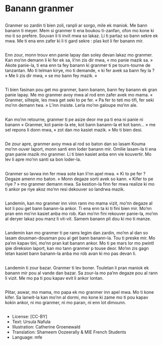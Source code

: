 # Banann granmer

##
Granmer so zardin ti bien zoli, ranpli ar sorgo, mile ek maniok. Me bann banann ti meyer. Mem si granmer ti ena boukou ti-zanfan, ofon mo kone ki mo ti so prefere. Souvan li ti invit mwa so lakaz. Li ti partaz so bann sekre ek mwa. Me ti ena enn zafer ki li ti gard sekre : plas kot li fer banann mir.

##
Enn zour, monn trouv enn panie lapay dan soley devan lakaz mo granmer. Kan mo’nn demann li ki fer ek sa, li’nn zis dir mwa, « mo panie mazik sa. » Akote panie-la, ti ena enn ta fey banann ki granmer ti pe tourn-tourne de tanzantan. Mo ti telman kirye, mo ti demande, « ki fer avek sa bann fey la ? » Me li zis dir mwa, « se mo bann fey mazik. »

##
Ti bien fasinan pou get mo granmer, bann banann, bann fey banann ek gran panie lapay. Me mo granmer avoy mwa al rod enn zafer avek mo mama. « Granmer, silteple, les mwa get seki to pe fer. « Pa fer to teti mo tifi, fer seki mo’nn demann twa. » L’inn insiste. Lerla mo’nn galoupe mo’nn ale.

##
Kan mo’nn retourne, granmer ti pe asize deor me pa ti ena ni panie ni banann « Granmer, kot panie-la ete, kot bann banann-la et kot bann… » me sel repons li donn mwa, « zot dan mo kasiet mazik. » Mo ti bien desi.

##
De zour apre, granmer avoy mwa al rod so baton dan so lasam Kouma mo’nn ouver laport, monn santi enn loder banann mir. Omilie lasam-la ti ena gran panie mazik mo granmer. Li ti bien kasiet anba enn vie kouvertir. Mo lev li apre mo’nn santi sa bon loder-la.

##
Granmer so lavwa inn fer mwa sote kan li’nn apel mwa. « Ki to pe fer ? Degaze amenn mo baton. » Monn degaze sorti avek so kann. « Kifer to pe riye ? » mo granmer demann mwa. Sa kestion-la finn fer mwa realize ki mo ti ankor pe riye akoz mo’nn resi dekouver so landrwa mazik.

##
Landemin, kan mo granmer inn vinn rann mo mama vizit, mo’nn degaze al kot li pou get bann banann-la ankor. Ti ena enn ta ki ti fini bien mir. Mo’nn pran enn mo’nn kasiet anba mo rob. Kan mo’nn fini rekouver panie-la, mo’nn al deryer lakaz pou manz li vit-vit. Samem banann pli dou ki mo ti manze.

##
Landemin kan mo granmer ti pe rams legim dan zardin, mo’nn al dan so lasam dousman-dousman pou al get bann banann-la. Tou ti preske mir. Mo pa’nn kapav tini, mo’nn pran kat banann ankor. Mo ti pe mars lor mo pwintl ipie direksion laport, kan mo tann granmer p touse deor. Mo’nn zis gagn letan kasiet bann banann-la anba mo rob avan ki mo pas devan li.

##
Landemin ti zour bazar. Granmer ti lev boner. Touletan li pran maniok ek banann mir pou al vande dan bazar. Sa zour-la mo pa’nn degaze pou al rann li vizit. Me mo pa ti pou kapav evit li ankor lontan.

##
Plitar, aswar, mo mama, mo papa ek mo granmer inn apel mwa. Mo ti kone kifer. Sa lanwit-la kan mo’nn al dormi, mo kone ki zame mo ti pou kapav kokin ankor, ni mo granmer, ni mo paran, ni enn lot dimounn.

##
* License: [CC-BY]
* Text: Ursula Nafula
* Illustration: Catherine Groenewald
* Translation: Shameem Oozeerally & MIE French Students
* Language: mfe

